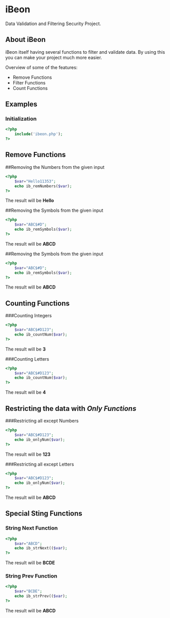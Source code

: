 iBeon
=====

Data Validation and Filtering Security Project.

## About iBeon

iBeon itself having several functions to filter and validate data. By using this you can make your project much more easier.

Overview of some of the features:

* Remove Functions
* Filter Functions
* Count Functions

## Examples

### Initialization
```php
<?php
    include('ibeon.php');
?>
```
## Remove Functions

##Removing the Numbers from the given input

```php
<?php
    $var="Hello11353";
    echo ib_remNumbers($var);
?>
```
The result will be **Hello**

##Removing the Symbols from the given input

```php
<?php
    $var="ABC$#D";
    echo ib_remSymbols($var);
?>
```
The result will be **ABCD**

##Removing the Symbols from the given input

```php
<?php
    $var="ABC$#D";
    echo ib_remSymbols($var);
?>
```
The result will be **ABCD**

## Counting Functions

###Counting Integers

```php
<?php
    $var="ABC$#D123";
    echo ib_countNum($var);
?>
```
The result will be **3**

###Counting Letters

```php
<?php
    $var="ABC$#D123";
    echo ib_countNum($var);
?>
```
The result will be **4**

## Restricting the data with *Only Functions*

###Restricting all except Numbers

```php
<?php
    $var="ABC$#D123";
    echo ib_onlyNum($var);
?>
```
The result will be **123**

###Restricting all except Letters

```php
<?php
    $var="ABC$#D123";
    echo ib_onlyNum($var);
?>
```
The result will be **ABCD**

## Special Sting Functions

### String Next Function

```php
<?php
    $var="ABCD";
    echo ib_strNext(($var);
?>
```
The result will be **BCDE**

### String Prev Function

```php
<?php
    $var="BCDE";
    echo ib_strPrev(($var);
?>
```
The result will be **ABCD**
